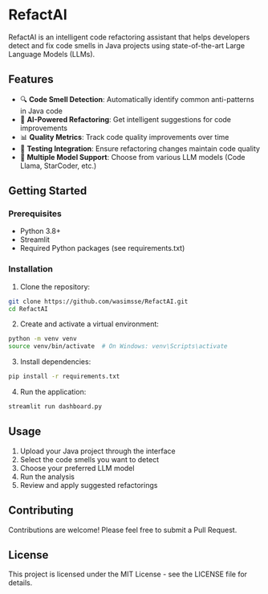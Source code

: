 # RefactAI

RefactAI is an intelligent code refactoring assistant that helps developers detect and fix code smells in Java projects using state-of-the-art Large Language Models (LLMs).

## Features

- 🔍 **Code Smell Detection**: Automatically identify common anti-patterns in Java code
- 🤖 **AI-Powered Refactoring**: Get intelligent suggestions for code improvements
- 📊 **Quality Metrics**: Track code quality improvements over time
- 🧪 **Testing Integration**: Ensure refactoring changes maintain code quality
- 🔄 **Multiple Model Support**: Choose from various LLM models (Code Llama, StarCoder, etc.)

## Getting Started

### Prerequisites

- Python 3.8+
- Streamlit
- Required Python packages (see requirements.txt)

### Installation

1. Clone the repository:
```bash
git clone https://github.com/wasimsse/RefactAI.git
cd RefactAI
```

2. Create and activate a virtual environment:
```bash
python -m venv venv
source venv/bin/activate  # On Windows: venv\Scripts\activate
```

3. Install dependencies:
```bash
pip install -r requirements.txt
```

4. Run the application:
```bash
streamlit run dashboard.py
```

## Usage

1. Upload your Java project through the interface
2. Select the code smells you want to detect
3. Choose your preferred LLM model
4. Run the analysis
5. Review and apply suggested refactorings

## Contributing

Contributions are welcome! Please feel free to submit a Pull Request.

## License

This project is licensed under the MIT License - see the LICENSE file for details. 